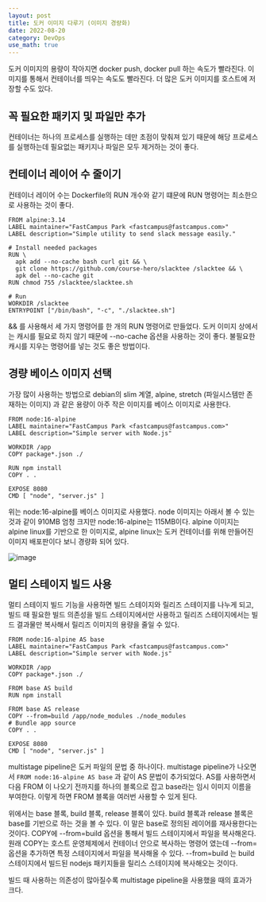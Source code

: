 ```yaml
---
layout: post
title: 도커 이미지 다루기 (이미지 경량화)
date: 2022-08-20
category: DevOps
use_math: true
---
```


도커 이미지의 용량이 작아지면 docker push, docker pull 하는 속도가 빨라진다. 이미지를 통해서 컨테이너를 띄우는 속도도 빨라진다.  더 많은 도커 이미지를 호스트에 저장할 수도 있다. 

## 꼭 필요한 패키지 및 파일만 추가

컨테이너는 하나의 프로세스를 실행하는 데만 초점이 맞춰져 있기 때문에 해당 프로세스를 실행하는데 필요없는 패키지나 파일은 모두 제거하는 것이 좋다.

## 컨테이너 레이어 수 줄이기

컨테이너 레이어 수는 Dockerfile의 RUN 개수와 같기 떄문에 RUN 명령어는 최소한으로 사용하는 것이 좋다.

```
FROM alpine:3.14
LABEL maintainer="FastCampus Park <fastcampus@fastcampus.com>"
LABEL description="Simple utility to send slack message easily."

# Install needed packages
RUN \
  apk add --no-cache bash curl git && \
  git clone https://github.com/course-hero/slacktee /slacktee && \
  apk del --no-cache git
RUN chmod 755 /slacktee/slacktee.sh

# Run
WORKDIR /slacktee
ENTRYPOINT ["/bin/bash", "-c", "./slacktee.sh"]
```

&& 를 사용해서 세 가지 명령어를 한 개의 RUN 명령어로 만들었다. 도커 이미지 상에서는 캐시를 필요로 하지 않기 때문에 --no-cache 옵션을 사용하는 것이 좋다. 불필요한 캐시를 지우는 명령어를 넣는 것도 좋은 방법이다. 

## 경량 베이스 이미지 선택

가장 많이 사용하는 방법으로 debian의 slim 계열, alpine, stretch (파일시스템만 존재하는 이미지) 과 같은 용량이 아주 작은 이미지를 베이스 이미지로 사용한다. 

```
FROM node:16-alpine
LABEL maintainer="FastCampus Park <fastcampus@fastcampus.com>"
LABEL description="Simple server with Node.js"

WORKDIR /app
COPY package*.json ./

RUN npm install
COPY . .

EXPOSE 8080
CMD [ "node", "server.js" ]
```

위는 node:16-alpine를 베이스 이미지로 사용했다. node 이미지는 아래서 볼 수 있는것과 같이 910MB 엄청 크지만 node:16-alpine는 115MB이다. alpine 이미지는 alpine linux를 기반으로 한 이미지로, alpine linux는 도커 컨테이너를 위해 만들어진 이미지 배포판이다 보니 경량화 되어 있다. 

![image](https://user-images.githubusercontent.com/61526722/185742169-e7cb3769-7b67-4f95-99dc-43c05b6312e8.png)


## 멀티 스테이지 빌드 사용

멀티 스테이지 빌드 기능을 사용하면 빌드 스테이지와 릴리즈 스테이지를 나누게 되고, 빌드 때 필요한 빌드 의존성을 빌드 스테이지에서만 사용하고 릴리즈 스테이지에서는 빌드 결과물만 복사해서 릴리즈 이미지의 용량을 줄일 수 있다. 


```
FROM node:16-alpine AS base
LABEL maintainer="FastCampus Park <fastcampus@fastcampus.com>"
LABEL description="Simple server with Node.js"

WORKDIR /app
COPY package*.json ./

FROM base AS build
RUN npm install

FROM base AS release
COPY --from=build /app/node_modules ./node_modules
# Bundle app source
COPY . .

EXPOSE 8080
CMD [ "node", "server.js" ]
```

multistage pipeline은 도커 파일의 문법 중 하나이다. multistage pipeline가 나오면서 `FROM node:16-alpine AS base` 과 같이 AS 문법이 추가되었다. AS를 사용하면서 다음 FROM 이 나오기 전까지를 하나의 블록으로 잡고 base라는 임시 이미지 이름을 부여한다. 이렇게 하면 FROM 블록을 여러번 사용할 수 있게 된다. 

위에서는 base 블록, build 블록, release 블록이 있다. build 블록과 release 블록은 base를 기반으로 하는 것을 볼 수 있다. 이 말은 base로 정의된 레이어를 재사용한다는 것이다. COPY에 --from=build 옵션을 통해서 빌드 스테이지에서 파일을 복사해온다. 원래 COPY는 호스트 운영체제에서 컨테이너 안으로 복사하는 명령어 였는데 --from= 옵션을 추가하면 특정 스테이지에서 파일을 복사해올 수 있다. --from=build 는 build 스테이지에서 빌드된 nodejs 패키지들을 릴리스 스테이지에 복사해오는 것이다. 

빌드 때 사용하는 의존성이 많아질수록 multistage pipeline을 사용했을 때의 효과가 크다. 
